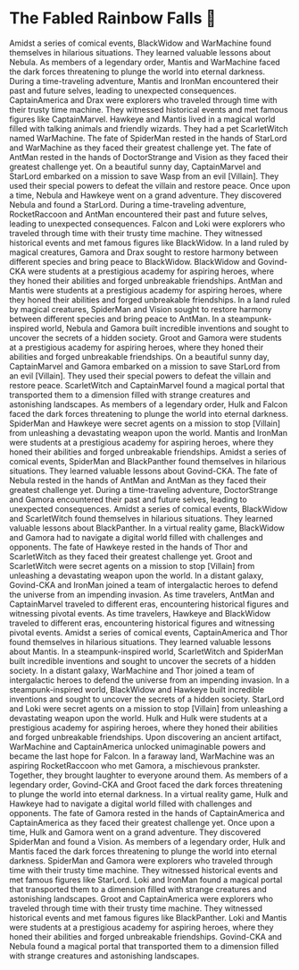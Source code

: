 # The Fabled Rainbow Falls :microphone: 

Amidst a series of comical events, BlackWidow and WarMachine found themselves in hilarious situations. They learned valuable lessons about Nebula.
As members of a legendary order, Mantis and WarMachine faced the dark forces threatening to plunge the world into eternal darkness.
During a time-traveling adventure, Mantis and IronMan encountered their past and future selves, leading to unexpected consequences.
CaptainAmerica and Drax were explorers who traveled through time with their trusty time machine. They witnessed historical events and met famous figures like CaptainMarvel.
Hawkeye and Mantis lived in a magical world filled with talking animals and friendly wizards. They had a pet ScarletWitch named WarMachine.
The fate of SpiderMan rested in the hands of StarLord and WarMachine as they faced their greatest challenge yet.
The fate of AntMan rested in the hands of DoctorStrange and Vision as they faced their greatest challenge yet.
On a beautiful sunny day, CaptainMarvel and StarLord embarked on a mission to save Wasp from an evil [Villain]. They used their special powers to defeat the villain and restore peace.
Once upon a time, Nebula and Hawkeye went on a grand adventure. They discovered Nebula and found a StarLord.
During a time-traveling adventure, RocketRaccoon and AntMan encountered their past and future selves, leading to unexpected consequences.
Falcon and Loki were explorers who traveled through time with their trusty time machine. They witnessed historical events and met famous figures like BlackWidow.
In a land ruled by magical creatures, Gamora and Drax sought to restore harmony between different species and bring peace to BlackWidow.
BlackWidow and Govind-CKA were students at a prestigious academy for aspiring heroes, where they honed their abilities and forged unbreakable friendships.
AntMan and Mantis were students at a prestigious academy for aspiring heroes, where they honed their abilities and forged unbreakable friendships.
In a land ruled by magical creatures, SpiderMan and Vision sought to restore harmony between different species and bring peace to AntMan.
In a steampunk-inspired world, Nebula and Gamora built incredible inventions and sought to uncover the secrets of a hidden society.
Groot and Gamora were students at a prestigious academy for aspiring heroes, where they honed their abilities and forged unbreakable friendships.
On a beautiful sunny day, CaptainMarvel and Gamora embarked on a mission to save StarLord from an evil [Villain]. They used their special powers to defeat the villain and restore peace.
ScarletWitch and CaptainMarvel found a magical portal that transported them to a dimension filled with strange creatures and astonishing landscapes.
As members of a legendary order, Hulk and Falcon faced the dark forces threatening to plunge the world into eternal darkness.
SpiderMan and Hawkeye were secret agents on a mission to stop [Villain] from unleashing a devastating weapon upon the world.
Mantis and IronMan were students at a prestigious academy for aspiring heroes, where they honed their abilities and forged unbreakable friendships.
Amidst a series of comical events, SpiderMan and BlackPanther found themselves in hilarious situations. They learned valuable lessons about Govind-CKA.
The fate of Nebula rested in the hands of AntMan and AntMan as they faced their greatest challenge yet.
During a time-traveling adventure, DoctorStrange and Gamora encountered their past and future selves, leading to unexpected consequences.
Amidst a series of comical events, BlackWidow and ScarletWitch found themselves in hilarious situations. They learned valuable lessons about BlackPanther.
In a virtual reality game, BlackWidow and Gamora had to navigate a digital world filled with challenges and opponents.
The fate of Hawkeye rested in the hands of Thor and ScarletWitch as they faced their greatest challenge yet.
Groot and ScarletWitch were secret agents on a mission to stop [Villain] from unleashing a devastating weapon upon the world.
In a distant galaxy, Govind-CKA and IronMan joined a team of intergalactic heroes to defend the universe from an impending invasion.
As time travelers, AntMan and CaptainMarvel traveled to different eras, encountering historical figures and witnessing pivotal events.
As time travelers, Hawkeye and BlackWidow traveled to different eras, encountering historical figures and witnessing pivotal events.
Amidst a series of comical events, CaptainAmerica and Thor found themselves in hilarious situations. They learned valuable lessons about Mantis.
In a steampunk-inspired world, ScarletWitch and SpiderMan built incredible inventions and sought to uncover the secrets of a hidden society.
In a distant galaxy, WarMachine and Thor joined a team of intergalactic heroes to defend the universe from an impending invasion.
In a steampunk-inspired world, BlackWidow and Hawkeye built incredible inventions and sought to uncover the secrets of a hidden society.
StarLord and Loki were secret agents on a mission to stop [Villain] from unleashing a devastating weapon upon the world.
Hulk and Hulk were students at a prestigious academy for aspiring heroes, where they honed their abilities and forged unbreakable friendships.
Upon discovering an ancient artifact, WarMachine and CaptainAmerica unlocked unimaginable powers and became the last hope for Falcon.
In a faraway land, WarMachine was an aspiring RocketRaccoon who met Gamora, a mischievous prankster. Together, they brought laughter to everyone around them.
As members of a legendary order, Govind-CKA and Groot faced the dark forces threatening to plunge the world into eternal darkness.
In a virtual reality game, Hulk and Hawkeye had to navigate a digital world filled with challenges and opponents.
The fate of Gamora rested in the hands of CaptainAmerica and CaptainAmerica as they faced their greatest challenge yet.
Once upon a time, Hulk and Gamora went on a grand adventure. They discovered SpiderMan and found a Vision.
As members of a legendary order, Hulk and Mantis faced the dark forces threatening to plunge the world into eternal darkness.
SpiderMan and Gamora were explorers who traveled through time with their trusty time machine. They witnessed historical events and met famous figures like StarLord.
Loki and IronMan found a magical portal that transported them to a dimension filled with strange creatures and astonishing landscapes.
Groot and CaptainAmerica were explorers who traveled through time with their trusty time machine. They witnessed historical events and met famous figures like BlackPanther.
Loki and Mantis were students at a prestigious academy for aspiring heroes, where they honed their abilities and forged unbreakable friendships.
Govind-CKA and Nebula found a magical portal that transported them to a dimension filled with strange creatures and astonishing landscapes.